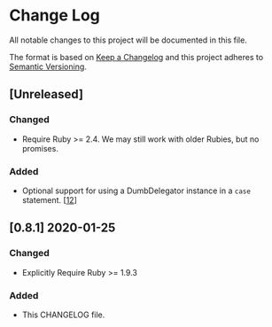 # Change Log
All notable changes to this project will be documented in this file.

The format is based on [Keep a Changelog](http://keepachangelog.com/) and this project adheres to [Semantic Versioning](http://semver.org/).

## [Unreleased]
### Changed
  - Require Ruby >= 2.4. We may still work with older Rubies, but no promises.

### Added
  - Optional support for using a DumbDelegator instance in a `case` statement. [[12](https://github.com/stevenharman/dumb_delegator/pull/12)]

## [0.8.1] 2020-01-25
### Changed
  - Explicitly Require Ruby >= 1.9.3

### Added
  - This CHANGELOG file.
